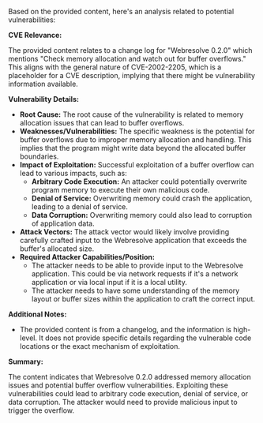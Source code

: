 Based on the provided content, here's an analysis related to potential vulnerabilities:

**CVE Relevance:**

The provided content relates to a change log for "Webresolve 0.2.0" which mentions "Check memory allocation and watch out for buffer overflows." This aligns with the general nature of CVE-2002-2205, which is a placeholder for a CVE description, implying that there might be vulnerability information available.

**Vulnerability Details:**

*   **Root Cause:** The root cause of the vulnerability is related to memory allocation issues that can lead to buffer overflows.
*   **Weaknesses/Vulnerabilities:** The specific weakness is the potential for buffer overflows due to improper memory allocation and handling. This implies that the program might write data beyond the allocated buffer boundaries.
*   **Impact of Exploitation:** Successful exploitation of a buffer overflow can lead to various impacts, such as:
    *   **Arbitrary Code Execution:** An attacker could potentially overwrite program memory to execute their own malicious code.
    *   **Denial of Service:** Overwriting memory could crash the application, leading to a denial of service.
    *   **Data Corruption:** Overwriting memory could also lead to corruption of application data.
*   **Attack Vectors:** The attack vector would likely involve providing carefully crafted input to the Webresolve application that exceeds the buffer's allocated size.
*   **Required Attacker Capabilities/Position:**
    *   The attacker needs to be able to provide input to the Webresolve application. This could be via network requests if it's a network application or via local input if it is a local utility.
    *   The attacker needs to have some understanding of the memory layout or buffer sizes within the application to craft the correct input.

**Additional Notes:**
*   The provided content is from a changelog, and the information is high-level. It does not provide specific details regarding the vulnerable code locations or the exact mechanism of exploitation.

**Summary:**

The content indicates that Webresolve 0.2.0 addressed memory allocation issues and potential buffer overflow vulnerabilities. Exploiting these vulnerabilities could lead to arbitrary code execution, denial of service, or data corruption. The attacker would need to provide malicious input to trigger the overflow.